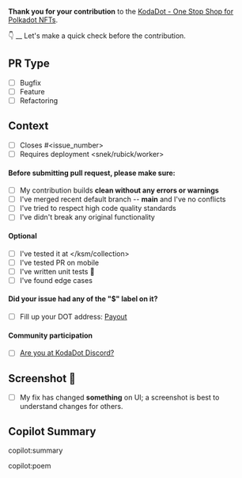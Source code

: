 **Thank you for your contribution** to the [KodaDot - One Stop Shop for Polkadot NFTs](https://kodadot.xyz).

👇 __ Let's make a quick check before the contribution.

## PR Type

- [ ] Bugfix
- [ ] Feature
- [ ] Refactoring

## Context

- [ ] Closes #<issue_number>
- [ ] Requires deployment <snek/rubick/worker>

#### Before submitting pull request, please make sure:

- [ ] My contribution builds **clean without any errors or warnings**
- [ ] I've merged recent default branch -- **main** and I've no conflicts
- [ ] I've tried to respect high code quality standards
- [ ] I've didn't break any original functionality

#### Optional

- [ ] I've tested it at </ksm/collection>
- [ ] I've tested PR on mobile
- [ ] I've written unit tests 🧪
- [ ] I've found edge cases

#### Did your issue had any of the "$" label on it?

- [ ] Fill up your DOT address: [Payout](https://canary.kodadot.xyz/dot/transfer/?target=<My_Polkadot_Address_check_https://github.com/kodadot/nft-gallery/blob/main/REWARDS.md#creating-your-dot-address>)

#### Community participation

- [ ] [Are you at KodaDot Discord?](https://discord.gg/35hzy2dXXh)

## Screenshot 📸

- [ ] My fix has changed **something** on UI; a screenshot is best to understand changes for others.

## Copilot Summary
copilot:summary

copilot:poem
